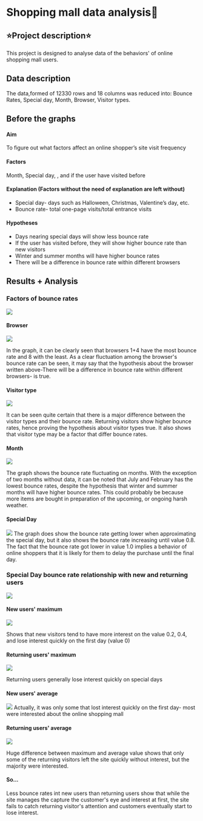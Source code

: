 # Shopping mall data analysis:speech_balloon:

## :star:Project description:star:

 This project is designed to analyse data of the behaviors' of online shopping mall users. 
 
## Data description

The data,formed of 12330 rows and 18 columns was reduced into: Bounce Rates, Special day, Month, Browser, Visitor types.

## Before the graphs

#### Aim
To figure out what factors affect an online shopper’s site visit frequency
#### Factors
 Month, Special day, , and if the user have visited before 
#### Explanation (Factors without the need of explanation are left without)
* Special day- days such as Halloween, Christmas, Valentine’s day, etc.
* Bounce rate- total one-page visits/total entrance visits 

#### Hypotheses
* Days nearing special days will show less bounce rate
* If the user has visited before, they will show higher bounce rate than new visitors
* Winter and summer months will have higher bounce rates
* There will be a difference in bounce rate within different browsers
## Results + Analysis
### Factors of bounce rates
![](/img/BounceRateFactor_full.PNG)

#### Browser
![](/img/BounceRateFactor_browser.PNG) 

In the graph, it can be clearly seen that browsers 1+4 have the most bounce rate and 8 with the least. As a clear fluctuation among the browser's bounce rate can be seen, it may say that the hypothesis about the browser written above-There will be a difference in bounce rate within different browsers- is true. 

#### Visitor type
![](/img/BounceRateFactor_visitorType.PNG)

It can be seen quite certain that there is a major difference between the visitor types and their bounce rate. Returning visitors show higher bounce rates, hence proving the hypothesis about visitor types true. It also shows that visitor type may be a factor that differ bounce rates. 

#### Month
![](/img/BounceRateFactor_Month.PNG)

The graph shows the bounce rate fluctuating on months. With the exception of two months without data, it can be noted that July and February has the lowest bounce rates, despite the hypothesis that winter and summer months will have higher bounce rates. This could probably be because more items are bought in preparation of the upcoming, or ongoing harsh weather.

#### Special Day
![](/img/BounceRateFactor_SpecialDay.PNG)
The graph does show the bounce rate getting lower when approximating the special day, but it also shows the bounce rate increasing until value 0.8. 
The fact that the bounce rate got lower in value 1.0 implies a behavior of online shoppers that it is likely for them to delay the purchase until the final day.

### Special Day bounce rate relationship with new and returning users

![](/img/rkddlwns_tot)

#### New users' maximum
![](/img/rkddlwns_nwmx)

Shows that new visitors tend to have more interest on the value 0.2, 0.4, and lose interest quickly on the first day (value 0)
#### Returning users' maximum
![](/img/rkddlsnws_rvmx)

Returning users generally lose interest quickly on special days
#### New users' average
![](/img/rkddlwns_nwavg)
Actually, it was only some that lost interest quickly on the first day- most were interested about the online shopping mall
#### Returning users' average
![](/img/rkddlwns_rvavg)

Huge difference between maximum and average value shows that only some of the returning visitors left the site quickly without interest, but the majority were interested.
#### So...

Less bounce rates int new users than returning users show that while the site manages the capture the customer's eye and interest at first, the site fails to catch returning visitor's attention and customers eventually start to lose interest.

